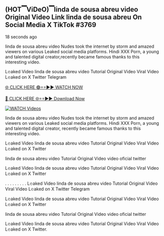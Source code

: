 ## (HOT▔ViDeO)▔linda de sousa abreu video Original Video Link linda de sousa abreu On Social Media X TikTok #3769

18 seconds ago

linda de sousa abreu video Nudes took the internet by storm and amazed viewers on various Leaked social media platforms. Hindi XXX Porn, a young and talented digital creator,recently became famous thanks to this interesting video.

L𝚎aked Video linda de sousa abreu video Tutorial Original Video Viral Video L𝚎aked on X Twitter Telegram

[🌐 CLICK HERE 🟢==►► WATCH NOW](https://dekho-ki-hoy-07-2k25.blogspot.com/2025/01/viral-tv.html)

[🔴 CLICK HERE 🌐==►► Download Now](https://dekho-ki-hoy-07-2k25.blogspot.com/2025/01/viral-tv.html)

[![WATCH Videos](https://i.imgur.com/ydURGbz.png)](https://dekho-ki-hoy-07-2k25.blogspot.com/2025/01/viral-tv.html)

linda de sousa abreu video Nudes took the internet by storm and amazed viewers on various Leaked social media platforms. Hindi XXX Porn, a young and talented digital creator, recently became famous thanks to this interesting video.

L𝚎aked Video linda de sousa abreu video Tutorial Original Video Viral Video L𝚎aked on X Twitter

linda de sousa abreu video Tutorial Original Video video oficial twitter

L𝚎aked Video linda de sousa abreu video Tutorial Original Video Viral Video L𝚎aked on X Twitter

. . . . . . . . . L𝚎aked Video linda de sousa abreu video Tutorial Original Video Viral Video L𝚎aked on X Twitter Telegram

L𝚎aked Video linda de sousa abreu video Tutorial Original Video Viral Video L𝚎aked on X Twitter

linda de sousa abreu video Tutorial Original Video video oficial twitter

L𝚎aked Video linda de sousa abreu video Tutorial Original Video Viral Video L𝚎aked on X Twitter.